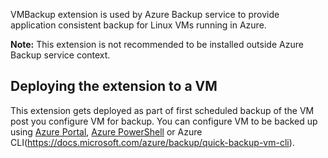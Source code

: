 VMBackup extension is used by Azure Backup service to provide application consistent backup for Linux VMs running in Azure. 

**Note:** This extension is not recommended to be installed outside Azure Backup service context. 

## Deploying the extension to a VM
This extension gets deployed as part of first scheduled backup of the VM post you configure VM for backup. You can configure VM to be backed up using [Azure Portal](https://docs.microsoft.com/azure/backup/quick-backup-vm-portal), [Azure PowerShell](https://docs.microsoft.com/azure/backup/quick-backup-vm-powershell) or Azure CLI(https://docs.microsoft.com/azure/backup/quick-backup-vm-cli). 

